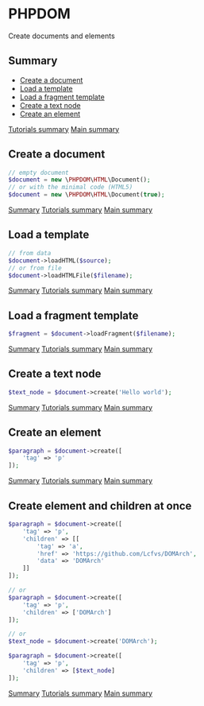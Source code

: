 # <a name="title">PHPDOM</a>

Create documents and elements

## <a name="summary">Summary</a>
* [Create a document](#create-a-document)
* [Load a template](#load-a-template)
* [Load a fragment template](#load-a-fragment-template)
* [Create a text node](#create-a-text-node)
* [Create an element](#create-an-element)

[Tutorials summary](./index.md#summary)
[Main summary](../readme.md#summary)


## <a name="create-a-document">Create a document</a>
````PHP
// empty document
$document = new \PHPDOM\HTML\Document();
// or with the minimal code (HTML5)
$document = new \PHPDOM\HTML\Document(true);
````
[Summary](#summary)
[Tutorials summary](./index.md#summary)
[Main summary](../readme.md#summary)

## <a name="load-a-template">Load a template</a>
````PHP
// from data
$document->loadHTML($source);
// or from file
$document->loadHTMLFile($filename);
````
[Summary](#summary)
[Tutorials summary](./index.md#summary)
[Main summary](../readme.md#summary)

## <a name="load-a-fragment-template">Load a fragment template</a>
````PHP
$fragment = $document->loadFragment($filename);
````
[Summary](#summary)
[Tutorials summary](./index.md#summary)
[Main summary](../readme.md#summary)

## <a name="create-a-text-node">Create a text node</a>
````PHP
$text_node = $document->create('Hello world');
````
[Summary](#summary)
[Tutorials summary](./index.md#summary)
[Main summary](../readme.md#summary)

## <a name="create-an-element">Create an element</a>
````PHP
$paragraph = $document->create([
    'tag' => 'p'
]);
````
[Summary](#summary)
[Tutorials summary](./index.md#summary)
[Main summary](../readme.md#summary)

## <a name="create-element-and-children-at-once">Create element and children at once</a>
````PHP
$paragraph = $document->create([
    'tag' => 'p',
    'children' => [[
        'tag' => 'a',
        'href' => 'https://github.com/Lcfvs/DOMArch',
        'data' => 'DOMArch'
    ]]
]);

// or
$paragraph = $document->create([
    'tag' => 'p',
    'children' => ['DOMArch']
]);

// or
$text_node = $document->create('DOMArch');

$paragraph = $document->create([
    'tag' => 'p',
    'children' => [$text_node]
]);
````

[Summary](#summary)
[Tutorials summary](./index.md#summary)
[Main summary](../readme.md#summary)